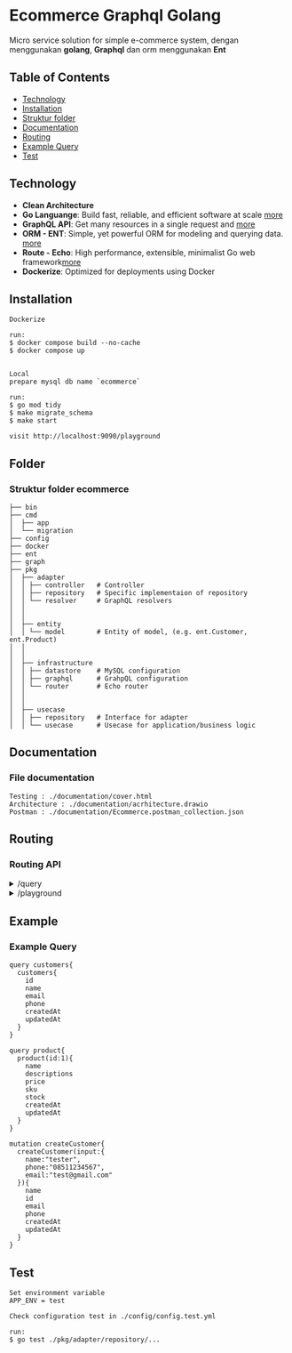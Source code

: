 # Ecommerce Graphql Golang

Micro service solution for simple e-commerce system, dengan menggunakan <strong>golang</strong>, <strong>Graphql</strong> dan orm menggunakan <strong>Ent</strong>


## Table of Contents

* [Technology](#technology)
* [Installation](#installation)
* [Struktur folder](#folder)
* [Documentation](#documentation)
* [Routing](#routing)
* [Example Query](#example)
* [Test](#test)

## Technology

- **Clean Architecture**
- **Go Languange**: Build fast, reliable, and efficient software at scale [more](https://go.dev/)
- **GraphQL API**: Get many resources in a single request and [more](https://graphql.org/)
- **ORM - ENT**: Simple, yet powerful ORM for modeling and querying data. [more](https://entgo.io/)
- **Route - Echo**: High performance, extensible, minimalist Go web framework[more](https://echo.labstack.com/)
- **Dockerize**: Optimized for deployments using Docker

## Installation

```
Dockerize

run:
$ docker compose build --no-cache
$ docker compose up


Local
prepare mysql db name `ecommerce`

run:
$ go mod tidy
$ make migrate_schema
$ make start

visit http://localhost:9090/playground
```

## Folder

### Struktur folder ecommerce

```
├── bin
├── cmd
│  ├── app
│  └── migration
├── config
├── docker
├── ent
├── graph
├── pkg
│  ├── adapter
│  │ ├── controller   # Controller
│  │ ├── repository   # Specific implementaion of repository
│  │ └── resolver     # GraphQL resolvers
│  │ 
│  │ 
│  ├── entity
│  │ └── model        # Entity of model, (e.g. ent.Customer, ent.Product)
│  │ 
│  │ 
│  ├── infrastructure
│  │ ├── datastore    # MySQL configuration
│  │ ├── graphql      # GrahpQL configuration
│  │ └── router       # Echo router
│  │ 
│  │ 
│  ├── usecase
│  │ ├── repository   # Interface for adapter
│  │ └── usecase      # Usecase for application/business logic
```




## Documentation

### File documentation

```
Testing : ./documentation/cover.html
Architecture : ./documentation/acrhitecture.drawio
Postman : ./documentation/Ecommerce.postman_collection.json

```

## Routing

### Routing API

<details>
<summary>/query</summary>
- Endpoint Graphql
</details>
<details>
<summary>/playground</summary>
- Test Playground Graphql
</details>
</details>


## Example

### Example Query

```
query customers{
  customers{
    id
    name
    email
    phone
    createdAt
    updatedAt
  }
}

query product{
  product(id:1){
    name
    descriptions
    price
    sku
    stock
    createdAt
    updatedAt
  }
}

mutation createCustomer{
  createCustomer(input:{
    name:"tester",
    phone:"08511234567",
    email:"test@gmail.com"
  }){
    name
    id
    email
    phone
    createdAt
    updatedAt
  }
}
```

## Test

```
Set environment variable
APP_ENV = test

Check configuration test in ./config/config.test.yml

run:
$ go test ./pkg/adapter/repository/...

```